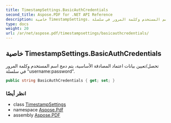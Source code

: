 ```yaml
---
title: TimestampSettings.BasicAuthCredentials
second_title: Aspose.PDF for .NET API Reference
description: خاصية TimestampSettings. تحصل/تعيين بيانات اعتماد المصادقة الأساسية يتم دمج اسم المستخدم وكلمة المرور في سلسلة usernamepassword
type: docs
weight: 20
url: /ar/net/aspose.pdf/timestampsettings/basicauthcredentials/
---
```

## خاصية TimestampSettings.BasicAuthCredentials

تحصل/تعيين بيانات اعتماد المصادقة الأساسية، يتم دمج اسم المستخدم وكلمة المرور في سلسلة "username:password".

```csharp
public string BasicAuthCredentials { get; set; }
```

### انظر أيضًا

* class [TimestampSettings](../)
* namespace [Aspose.Pdf](../../../aspose.pdf/)
* assembly [Aspose.PDF](../../../)